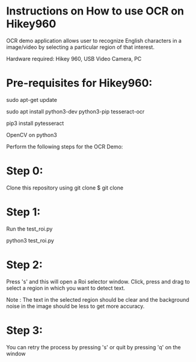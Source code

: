 # Instructions on How to use OCR on Hikey960

OCR demo application allows user to recognize English characters in a image/video by selecting a particular region of that interest.

Hardware required: Hikey 960, USB Video Camera, PC

# Pre-requisites for Hikey960:

sudo apt-get update 

sudo apt install python3-dev python3-pip tesseract-ocr

pip3 install pytesseract 

OpenCV on python3

Perform the following steps for the OCR Demo:

# Step 0:
Clone this repository using git clone
$ git clone 

# Step 1:

Run the test_roi.py

python3 test_roi.py

# Step 2:

Press 's' and this will open a Roi selector window. Click, press and drag to select a region in which you want to detect text. 

Note : The text in the selected region should be clear and the background noise in the image should be less to get more accuracy.

# Step 3:

You can retry the process by pressing 's' or quit by pressing 'q' on the window
